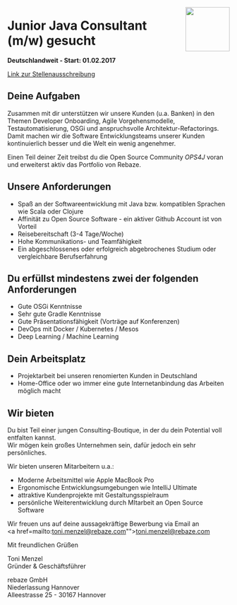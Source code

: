 [<img src="http://www.rebaze.com/assets/Rebaze_icon_colors_tbg.png" align="right" width="100">](http://rebaze.com)

# Junior Java Consultant (m/w) gesucht

**Deutschlandweit - Start: 01.02.2017**

[Link zur Stellenausschreibung](https://github.com/rebaze/hr/blob/master/hire_junior_consultant.md)

## Deine Aufgaben
Zusammen mit dir unterstützen wir unsere Kunden (u.a. Banken) in den Themen Developer Onboarding, Agile Vorgehensmodelle, Testautomatisierung, OSGi und anspruchsvolle Architektur-Refactorings. Damit machen wir die Software Entwicklungsteams unserer Kunden kontinuierlich besser und die Welt ein wenig angenehmer.

Einen Teil deiner Zeit treibst du die Open Source Community _OPS4J_ voran und erweiterst aktiv das Portfolio von Rebaze.

## Unsere Anforderungen
- Spaß an der Softwareentwicklung mit Java bzw. kompatiblen Sprachen wie Scala oder Clojure
- Affinität zu Open Source Software - ein aktiver Github Account ist von Vorteil
- Reisebereitschaft (3-4 Tage/Woche)
- Hohe Kommunikations- und Teamfähigkeit
- Ein abgeschlossenes oder erfolgreich abgebrochenes Studium oder vergleichbare Berufserfahrung

## Du erfüllst mindestens zwei der folgenden Anforderungen
- Gute OSGi Kenntnisse
- Sehr gute Gradle Kenntnisse
- Gute Präsentationsfähigkeit (Vorträge auf Konferenzen)
- DevOps mit Docker / Kubernetes / Mesos
- Deep Learning / Machine Learning


## Dein Arbeitsplatz
- Projektarbeit bei unseren renomierten Kunden in Deutschland
- Home-Office oder wo immer eine gute Internetanbindung das Arbeiten möglich macht

## Wir bieten
Du bist Teil einer jungen Consulting-Boutique, in der du dein Potential voll entfalten kannst.<BR/>
Wir mögen kein großes Unternehmen sein, dafür jedoch ein sehr persönliches.

Wir bieten unseren Mitarbeitern u.a.:
- Moderne Arbeitsmittel wie Apple MacBook Pro
- Ergonomische Entwicklungsumgebungen wie IntelliJ Ultimate
- attraktive Kundenprojekte mit Gestaltungsspielraum
- persönliche Weiterentwicklung durch MItarbeit an Open Source Software

Wir freuen uns auf deine aussagekräftige Bewerbung via Email an<BR/> <a href=mailto:toni.menzel@rebaze.com"">toni.menzel@rebaze.com</a>

Mit freundlichen Grüßen

Toni Menzel<BR/>
Gründer & Geschäftsführer<BR/>

rebaze GmbH<BR/>
Niederlassung Hannover<BR/>
Alleestrasse 25 - 30167 Hannover<BR/>
